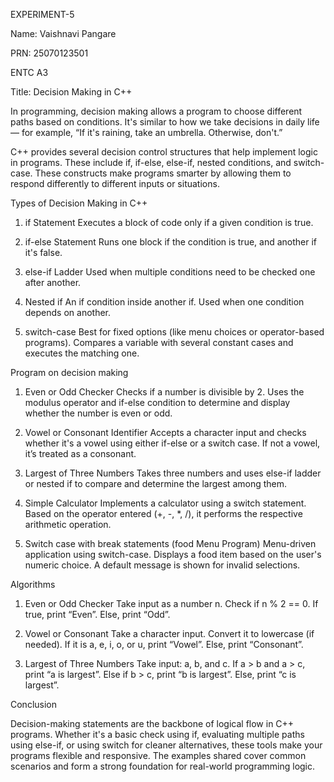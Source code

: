 EXPERIMENT-5







Name: Vaishnavi Pangare











PRN: 25070123501











ENTC A3













Title: Decision Making in C++









In programming, decision making allows a program to choose different paths based on conditions. It's similar to how we take decisions in daily life — for example, “If it's raining, take an umbrella. Otherwise, don't.”







C++ provides several decision control structures that help implement logic in programs. These include if, if-else, else-if, nested conditions, and switch-case. These constructs make programs smarter by allowing them to respond differently to different inputs or situations.





Types of Decision Making in C++






1. if Statement
Executes a block of code only if a given condition is true.

2. if-else Statement
Runs one block if the condition is true, and another if it's false.

3. else-if Ladder
Used when multiple conditions need to be checked one after another.

4. Nested if
An if condition inside another if. Used when one condition depends on another.

5. switch-case
Best for fixed options (like menu choices or operator-based programs). Compares a variable with several constant cases and executes the matching one.

Program on decision making
1. Even or Odd Checker
Checks if a number is divisible by 2. Uses the modulus operator and if-else condition to determine and display whether the number is even or odd.





2. Vowel or Consonant Identifier
Accepts a character input and checks whether it's a vowel using either if-else or a switch case. If not a vowel, it’s treated as a consonant.






3. Largest of Three Numbers
Takes three numbers and uses else-if ladder or nested if to compare and determine the largest among them.







4. Simple Calculator
Implements a calculator using a switch statement. Based on the operator entered (+, -, *, /), it performs the respective arithmetic operation.







5. Switch case with break statements (food Menu Program)
Menu-driven application using switch-case. Displays a food item based on the user's numeric choice. A default message is shown for invalid selections.







Algorithms







1. Even or Odd Checker
Take input as a number n.
Check if n % 2 == 0.
If true, print “Even”.
Else, print “Odd”.






2. Vowel or Consonant
Take a character input.
Convert it to lowercase (if needed).
If it is a, e, i, o, or u, print “Vowel”.
Else, print “Consonant”.






3. Largest of Three Numbers
Take input: a, b, and c.
If a > b and a > c, print “a is largest”.
Else if b > c, print “b is largest”.
Else, print “c is largest”.













Conclusion










Decision-making statements are the backbone of logical flow in C++ programs. Whether it's a basic check using if, evaluating multiple paths using else-if, or using switch for cleaner alternatives, these tools make your programs flexible and responsive. The examples shared cover common scenarios and form a strong foundation for real-world programming logic.
